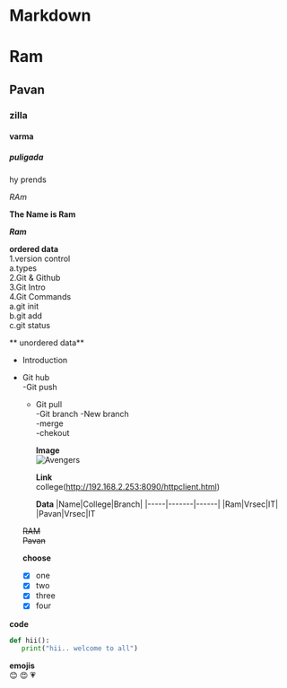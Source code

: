 # Markdown
# Ram
## Pavan
### zilla
#### varma
##### puligada

hy prends

*RAm*

**The Name is Ram**

***Ram***

**ordered data**   
1.version control   
   a.types   
2.Git & Github   
3.Git Intro   
4.Git Commands    
   a.git init    
   b.git add    
   c.git status   
   
   ** unordered data**  
   - Introduction   
   - Git hub  
     -Git push  
     - Git pull  
   -Git branch
    -New branch  
      -merge   
     -chekout   
       
       **Image**   
       ![Avengers](https://encrypted-tbn0.gstatic.com/images?q=tbn:ANd9GcQ2IV9i6SBKNqLSHE5U-IeOKQipYGsqV7KTiGCMNTI4vkrS15HIuwR41XCR4FbA8eAjTYA&usqp=CAU)      
       
       
       **Link**   
       college(http://192.168.2.253:8090/httpclient.html)
       
       
       **Data**
       |Name|College|Branch|
       |-----|-------|------|
       |Ram|Vrsec|IT|
       |Pavan|Vrsec|IT       
       
      ~~RAM~~    
      ~~Pavan~~
      
      **choose**
      - [x] one  
      - [x] two  
      - [x] three  
      - [x] four   

**code**

````python    
def hii():     
   print("hii.. welcome to all")   
   ````
   
   **emojis**   
   :blush:
   :heart_eyes:
   :heartpulse:
